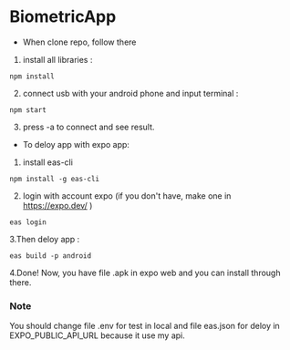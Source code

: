 # BiometricApp
* When clone repo, follow there
1. install all libraries :
```
npm install
```
2. connect usb with your android phone and input terminal :
```
npm start
```
3. press -a to connect and see result.

* To deloy app with expo app:
1. install eas-cli
```
npm install -g eas-cli
```
2. login with account expo (if you don't have, make one in https://expo.dev/ )
```
eas login
```
3.Then deloy app :
```
eas build -p android
```
4.Done! Now, you have file .apk in expo web and you can install through there.

### Note
You should change file .env for test in local and file eas.json for deloy in EXPO_PUBLIC_API_URL because it use my api.
